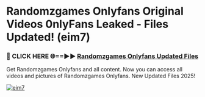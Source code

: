 # Randomzgames Onlyfans Original Videos 0nlyFans Leaked - Files Updated! (eim7)

<h3>🔴 CLICK HERE 🌐==►► <a href="https://tinyurl.com/2m67pmp6" rel="nofollow">Randomzgames Onlyfans Updated Files</a></h3>

Get Randomzgames Onlyfans and all content. Now you can access all videos and pictures of Randomzgames Onlyfans. New Updated Files 2025!

[![eim7](https://i.imgur.com/H4QAA4z.gif)](https://tinyurl.com/2m67pmp6)